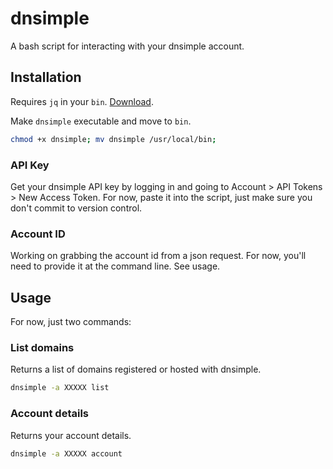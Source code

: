 # dnsimple
A bash script for interacting with your dnsimple account.

## Installation
Requires `jq` in your `bin`. [Download](https://stedolan.github.io/jq/).

Make `dnsimple` executable and move to `bin`.

```bash
chmod +x dnsimple; mv dnsimple /usr/local/bin;
```

### API Key
Get your dnsimple API key by logging in and going to Account > API Tokens > New Access Token. For now, paste it into the script, just make sure you don't commit to version control.

### Account ID
Working on grabbing the account id from a json request. For now, you'll need to provide it at the command line. See usage.

## Usage

For now, just two commands:

### List domains
Returns a list of domains registered or hosted with dnsimple.

```bash
dnsimple -a XXXXX list
```

### Account details
Returns your account details.

```bash
dnsimple -a XXXXX account
```
